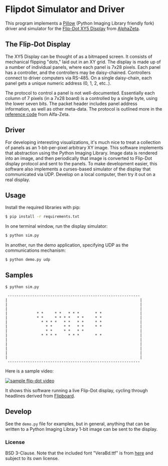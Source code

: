 # Flipdot Simulator and Driver

This program implements a [Pillow](https://github.com/python-pillow/Pillow) (Python
Imaging Library friendly fork) driver and simulator for the [Flip-Dot XY5
Display](https://flipdots.com/en/products-services/flip-dot-boards-xy5/) from
[AlphaZeta](https://flipdots.com/en/home/).


## The Flip-Dot Display

The XY5 Display can be thought of as a bitmaped screen. It consists of mechanical
flipping "dots," laid out in an XY grid. The display is made up of a number of
individual panels, where each panel is 7x28 pixels. Each panel has a controller, and
the controllers may be daisy-chained. Controllers connect to driver computers via
RS-485. On a single daisy-chain, each panel gets a unique numeric address (0, 1, 2, etc..).

The protocol to control a panel is not well-documented. Essentially each column of 7
pixels (in a 7x28 board) is a controlled by a single byte, using the lower seven
bits. The packet header includes panel address information, as well as other
meta-data. The protocol is outlined more in the [reference
code](https://github.com/dcreemer/flipdot/blob/master/ref/XY5_arduino.txt) from
Alfa-Zeta.

## Driver

For developing interesting visualizations, it's much nice to treat a collection of
panels as an 1-bit-per-pixel arbitrary XY image. This software implements that
abstraction using the Python Imaging Library. Image data is rendered into an image,
and then periodically that image is converted to Flip-Dot display protocol and sent
to the panels. To make development easier, this software also implements a
curses-based simulator of the display that communicated via UDP. Develop on a local
computer, then try it out on a real display.

## Usage

Install the required libraries with pip:

```sh
$ pip install -r requirements.txt
```

In one terminal window, run the display simulator:

```sh
$ python sim.py
```

In another, run the demo application, specifying UDP as the communications mechanism:

```sh
$ python demo.py udp
```

## Samples

```
$ python sim.py

 -----------------------------------------------------------
|                                                           |
|                                                           |
|                                                           |
|             * *     * *   * * *       * *                 |
|             * *     * * * *   * *     * *                 |
|               * * * *   * *   * *     * *                 |
|                 * *     * *   * *     * *                 |
|                 * *     * *   * *                         |
|               * * * *     * * *       * *                 |
|                                                           |
|                                                           |
|                                                           |
|                                                           |
|                                                           |
 -----------------------------------------------------------
```

Here is a sample video:

[![sample flip-dot video](https://img.youtube.com/vi/toKsp2REu5E/0.jpg)](https://www.youtube.com/watch?v=toKsp2REu5E) 

It shows this software running a live Flip-Dot display, cycling through headlines
derived from [Flipboard](https://about.flipboard.com/).

## Develop

See the `demo.py` file for examples, but in general, anything that can be written to
a Python Imaging Library 1-bit image can be sent to the display.

### License

BSD 3-Clause. Note that the included font "VeraBd.ttf" is from
[here](https://www.gnome.org/fonts/) and subject to its own license.
